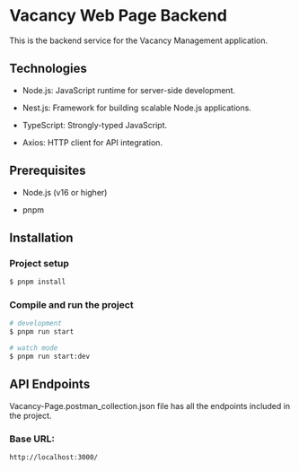 # Vacancy Web Page Backend

This is the backend service for the Vacancy Management application.

## Technologies

- Node.js: JavaScript runtime for server-side development.

- Nest.js: Framework for building scalable Node.js applications.

- TypeScript: Strongly-typed JavaScript.

- Axios: HTTP client for API integration.

## Prerequisites

- Node.js (v16 or higher)

- pnpm

## Installation

### Project setup

```bash
$ pnpm install
```

### Compile and run the project

```bash
# development
$ pnpm run start

# watch mode
$ pnpm run start:dev
```

## API Endpoints

Vacancy-Page.postman_collection.json file has all the endpoints included in the project.

### Base URL:

```bash
http://localhost:3000/
```
